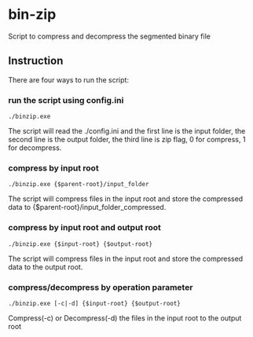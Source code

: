 # bin-zip
Script to compress and decompress the segmented binary file

## Instruction
There are four ways to run the script:
### run the script using config.ini
```
./binzip.exe 
```
The script will read the ./config.ini and the first line is the input folder, the second line is the output folder, the third line is zip flag, 0 for compress, 1 for decompress.
### compress by input root
```
./binzip.exe {$parent-root}/input_folder
```
The script will compress files in the input root and store the compressed data to {$parent-root}/input_folder_compressed.
### compress by input root and output root
```
./binzip.exe {$input-root} {$output-root}
```
The script will compress files in the input root and store the compressed data to the output root.
### compress/decompress by operation parameter
```
./binzip.exe [-c|-d] {$input-root} {$output-root}
```
Compress(-c) or Decompress(-d) the files in the input root to the output root